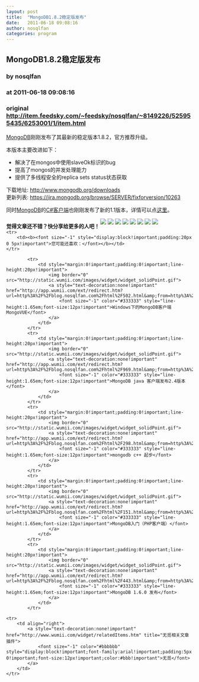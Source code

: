 ```yaml
---
layout: post
title:  "MongoDB1.8.2稳定版发布"
date:   2011-06-18 09:08:16
author: nosqlfan
categories: program
---
```


## MongoDB1.8.2稳定版发布
### by nosqlfan
### at 2011-06-18 09:08:16
### original <http://item.feedsky.com/~feedsky/nosqlfan/~8149226/525955435/6253001/1/item.html>

<p><span><a href="http://blog.nosqlfan.com/tags/mongodb" title="查看 MongoDB 的全部文章">MongoDB</a></span>刚刚发布了其最新的稳定版本1.8.2，官方推荐升级。</p>
<p>本版本主要改进如下：</p>
<ul>
<li>解决了在mongos中使用slaveOk标识的bug</li>
<li>提高了mongos的并发处理能力</li>
<li>提供了多线程安全的replica sets status状态获取</li>
</ul>
<p>下载地址: <a href="http://www.mongodb.org/downloads">http://www.mongodb.org/downloads</a><br>
更新列表: <a href="https://jira.mongodb.org/browse/SERVER/fixforversion/10263">https://jira.mongodb.org/browse/SERVER/fixforversion/10263</a></p>
<p>同时<span><a href="http://blog.nosqlfan.com/tags/mongodb" title="查看 MongoDB 的全部文章">MongoDB</a></span>的<span><a href="http://blog.nosqlfan.com/tags/c%e5%ae%a2%e6%88%b7%e7%ab%af" title="查看 C#客户端 的全部文章">C#客户端</a></span>也刚刚发布了新的1.1版本，详情可以点<a href="http://groups.google.com/group/mongodb-user/browse_thread/thread/010f077be45348a5?hl=en">这里</a>。
<p style="font-weight:bold"><span style="padding-top:10px;float:left">觉得文章还不错？快分享给更多的人吧！</span><a href="http://twitter.com/share?url=http%3A%2F%2Fblog.nosqlfan.com%2Fhtml%2F2075.html&amp;text=MongoDB1.8.2%E7%A8%B3%E5%AE%9A%E7%89%88%E5%8F%91%E5%B8%83%20@nosqlfan" title="Twitter" style="text-decoration:none;margin:2px"><img src="http://pic.yupoo.com/iammutex/B8hVKEJk/ga3Zw.png"></a><a href="http://v.t.sina.com.cn/share/share.php?title=MongoDB1.8.2%E7%A8%B3%E5%AE%9A%E7%89%88%E5%8F%91%E5%B8%83%20@nosqlfan%20&amp;url=http%3A%2F%2Fblog.nosqlfan.com%2Fhtml%2F2075.html" title="新浪微博" style="text-decoration:none;margin:2px"><img src="http://pic.yupoo.com/iammutex/B8hVKrzm/b6giQ.png"></a><a href="http://v.t.qq.com/share/share.php?title=MongoDB1.8.2%E7%A8%B3%E5%AE%9A%E7%89%88%E5%8F%91%E5%B8%83%20@nosqlfan%20&amp;url=http%3A%2F%2Fblog.nosqlfan.com%2Fhtml%2F2075.html" title="腾讯微博" style="text-decoration:none;margin:2px"><img src="http://pic.yupoo.com/iammutex/B8hVJX6o/HMY8k.png"></a><a href="http://sns.qzone.qq.com/cgi-bin/qzshare/cgi_qzshare_onekey?title=MongoDB1.8.2%E7%A8%B3%E5%AE%9A%E7%89%88%E5%8F%91%E5%B8%83%20@nosqlfan%20&amp;url=http%3A%2F%2Fblog.nosqlfan.com%2Fhtml%2F2075.html" title="QQ空间" style="text-decoration:none;margin:2px"><img src="http://pic.yupoo.com/iammutex/B8hVJSKI/6hVj7.png"></a><a href="http://www.douban.com/recommend/?url=http%3A%2F%2Fblog.nosqlfan.com%2Fhtml%2F2075.html&amp;title=MongoDB1.8.2%E7%A8%B3%E5%AE%9A%E7%89%88%E5%8F%91%E5%B8%83%20@nosqlfan" title="豆瓣9点" style="text-decoration:none;margin:2px"><img src="http://pic.yupoo.com/iammutex/B8hVJrri/SB2B.png"></a><a href="http://xianguo.com/service/submitdigg?link=http%3A%2F%2Fblog.nosqlfan.com%2Fhtml%2F2075.html&amp;title=MongoDB1.8.2%E7%A8%B3%E5%AE%9A%E7%89%88%E5%8F%91%E5%B8%83%20@nosqlfan%20&amp;content=utf-8" title="鲜果" style="text-decoration:none;margin:2px"><img src="http://pic.yupoo.com/iammutex/B8hVJ4v4/3CHaH.png"></a><a href="http://share.renren.com/share/buttonshare.do?link=http%3A%2F%2Fblog.nosqlfan.com%2Fhtml%2F2075.html" title="人人网" style="text-decoration:none;margin:2px"><img src="http://pic.yupoo.com/iammutex/B8hVI86k/1yDki.png"></a><a href="http://www.facebook.com/sharer.php?u=http%3A%2F%2Fblog.nosqlfan.com%2Fhtml%2F2075.html&amp;title=MongoDB1.8.2%E7%A8%B3%E5%AE%9A%E7%89%88%E5%8F%91%E5%B8%83%20@nosqlfan" title="FaceBook" style="text-decoration:none;margin:2px"><img src="http://pic.yupoo.com/iammutex/B8hVHr67/ftAKQ.png"></a></p>
<table cellspacing="0" cellpadding="2" border="0" width="100%" style="clear:both">
    
    <tr>
        <td><b><font size="-1" style="display:block!important;padding:20px 0 5px!important">您可能还喜欢：</font></b></td>
    </tr>
    
            <tr>
                <td style="margin:0!important;padding:0!important;line-height:20px!important">
                    <img border="0" src="http://static.wumii.com/images/widget/widget_solidPoint.gif">
                    <a style="text-decoration:none!important" href="http://app.wumii.com/ext/redirect.htm?url=http%3A%2F%2Fblog.nosqlfan.com%2Fhtml%2F502.html&amp;from=http%3A%2F%2Fblog.nosqlfan.com%2Fhtml%2F2075.html">
                        <font size="-1" color="#333333" style="line-height:1.65em;font-size:12px!important">Windows下的MongoDB客户端MongoVUE</font>
                    </a>
                </td>
            </tr>
            <tr>
                <td style="margin:0!important;padding:0!important;line-height:20px!important">
                    <img border="0" src="http://static.wumii.com/images/widget/widget_solidPoint.gif">
                    <a style="text-decoration:none!important" href="http://app.wumii.com/ext/redirect.htm?url=http%3A%2F%2Fblog.nosqlfan.com%2Fhtml%2F969.html&amp;from=http%3A%2F%2Fblog.nosqlfan.com%2Fhtml%2F2075.html">
                        <font size="-1" color="#333333" style="line-height:1.65em;font-size:12px!important">MongoDB java 客户端发布2.4版本</font>
                    </a>
                </td>
            </tr>
            <tr>
                <td style="margin:0!important;padding:0!important;line-height:20px!important">
                    <img border="0" src="http://static.wumii.com/images/widget/widget_solidPoint.gif">
                    <a style="text-decoration:none!important" href="http://app.wumii.com/ext/redirect.htm?url=http%3A%2F%2Fblog.nosqlfan.com%2Fhtml%2F298.html&amp;from=http%3A%2F%2Fblog.nosqlfan.com%2Fhtml%2F2075.html">
                        <font size="-1" color="#333333" style="line-height:1.65em;font-size:12px!important">mongodb c++ 起步</font>
                    </a>
                </td>
            </tr>
            <tr>
                <td style="margin:0!important;padding:0!important;line-height:20px!important">
                    <img border="0" src="http://static.wumii.com/images/widget/widget_solidPoint.gif">
                    <a style="text-decoration:none!important" href="http://app.wumii.com/ext/redirect.htm?url=http%3A%2F%2Fblog.nosqlfan.com%2Fhtml%2F151.html&amp;from=http%3A%2F%2Fblog.nosqlfan.com%2Fhtml%2F2075.html">
                        <font size="-1" color="#333333" style="line-height:1.65em;font-size:12px!important">MongoDB入门（PHP客户端）</font>
                    </a>
                </td>
            </tr>
            <tr>
                <td style="margin:0!important;padding:0!important;line-height:20px!important">
                    <img border="0" src="http://static.wumii.com/images/widget/widget_solidPoint.gif">
                    <a style="text-decoration:none!important" href="http://app.wumii.com/ext/redirect.htm?url=http%3A%2F%2Fblog.nosqlfan.com%2Fhtml%2F443.html&amp;from=http%3A%2F%2Fblog.nosqlfan.com%2Fhtml%2F2075.html">
                        <font size="-1" color="#333333" style="line-height:1.65em;font-size:12px!important">MongoDB 1.6.0 发布</font>
                    </a>
                </td>
            </tr>
    
    <tr>
        <td align="right">
            <a style="text-decoration:none!important" href="http://www.wumii.com/widget/relatedItems.htm" title="无觅相关文章插件">
                <font size="-1" color="#bbbbbb" style="display:block!important;font-family:arial!important;padding:5px 0!important;font-size:12px!important;color:#bbb!important">无觅</font>
            </a>
        </td>
    </tr>
</table><img src="http://www1.feedsky.com/t1/525955435/nosqlfan/feedsky/s.gif?r=http://item.feedsky.com/~feedsky/nosqlfan/~8149226/525955435/6253001/1/item.html" border="0" height="0" width="0"></p>